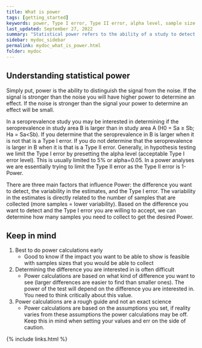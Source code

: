 ```yaml
---
title: What is power
tags: [getting_started]
keywords: power, Type I error, Type II error, alpha level, sample size
last_updated: September 27, 2022
summary: "Statistical power refers to the ability of a study to detect a difference of interest if it exists."
sidebar: mydoc_sidebar
permalink: mydoc_what_is_power.html
folder: mydoc
---
```


## Understanding statistical power

Simply put, power is the ability to distinguish the signal from the noise.  If the signal is stronger than the noise you will have higher power to determine an effect.  If the noise is stronger than the signal your power to determine an effect will be small. 

In a seroprevalence study you may be interested in determining if the seroprevalence in study area B is larger than in study area A (H0 = Sa ≥ Sb; Ha = Sa<Sb).  If you determine that the seroprevalence in B is larger when it is not that is a Type I error.  If you do not determine that the seroprevalence is larger in B when it is that is a Type II error.  Generally, in hypothesis testing we limit the Type I error by presetting the alpha level (acceptable Type I error level).  This is usually limited to 5% or alpha=0.05.  In a power analyses we are essentially trying to limit the Type II error as the Type II error is 1-Power.  

There are three main factors that influence Power: the difference you want to detect, the variability in the estimates, and the Type I error.  The variability in the estimates is directly related to the number of samples that are collected (more samples = lower variability).  Based on the difference you want to detect and the Type I error you are willing to accept, we can determine how many samples you need to collect to get the desired Power. 


## Keep in mind
1.	Best to do power calculations early 
    * Good to know if the impact you want to be able to show is feasible with samples sizes that you would be able to collect
2.	Determining the difference you are interested in is often difficult
    * Power calculations are based on what kind of difference you want to see (larger differences are easier to find than smaller ones). The power of the test will depend on the difference you are interested in.  You need to think critically about this value.
3. Power calculations are a rough guide and not an exact science
    * Power calculations are based on the assumptions you set, if reality varies from these assumptions the power calculations may be off.  Keep this in mind when setting your values and err on the side of caution.


{% include links.html %}
